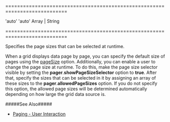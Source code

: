 <!--**
/*-------------------------------------------
    Auto-generated file. Do not modify.
-------------------------------------------

**-->
===========================================================================
<!--default-->'auto'<!--/default-->
<!--acceptValues-->'auto'<!--/acceptValues-->
<!--type-->Array | String<!--/type-->
===========================================================================

<!--shortDescription-->
Specifies the page sizes that can be selected at runtime.
<!--/shortDescription-->

<!--fullDescription-->
When a grid displays data page by page, you can specify the default size of pages using the [pageSize](/Documentation/ApiReference/UI_Widgets/dxDataGrid/Configuration/paging/#pageSize) option. Additionally, you can enable a user to change the page size at runtime. To do this, make the page size selector visible by setting the **pager**.**showPageSizeSelector** option to **true**. After that, specify the sizes that can be selected in it by assigning an array of these sizes to the **pager**.**allowedPageSizes** option. If you do not specify this option, the allowed page sizes will be determined automatically depending on how large the grid data source is.

#####See Also#####
- [Paging - User Interaction](/Documentation/Guide/Widgets/DataGrid/Paging/#User_Interaction)
<!--/fullDescription-->